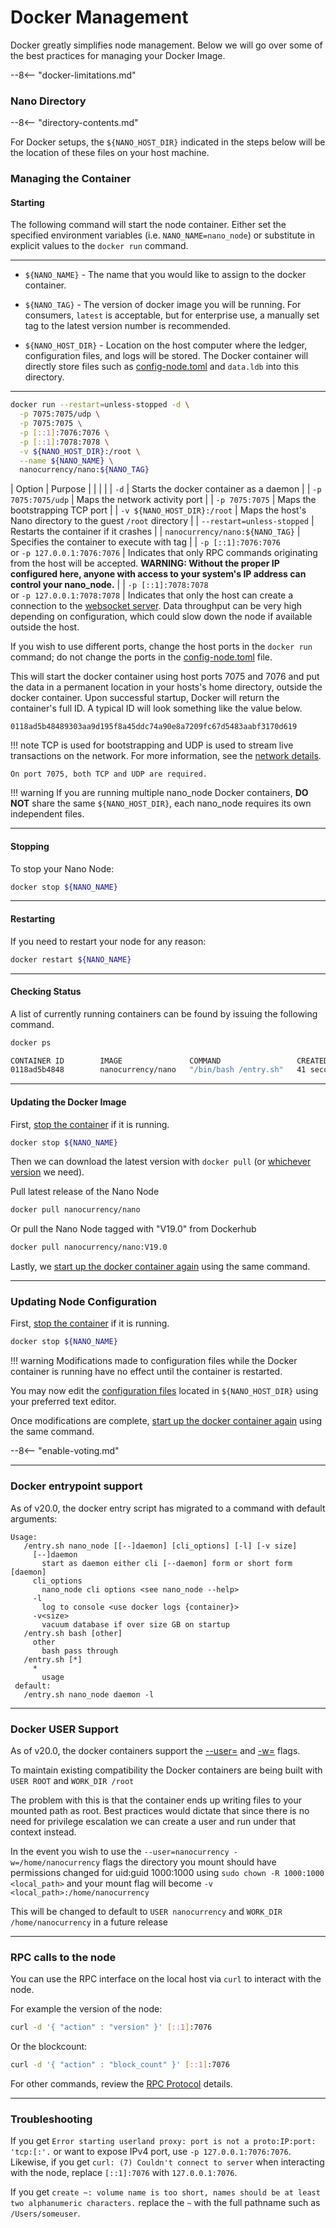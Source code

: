 # Docker Management

Docker greatly simplifies node management.  Below we will go over some of the best practices for managing your Docker Image.

--8<-- "docker-limitations.md"

### Nano Directory

--8<-- "directory-contents.md"

For Docker setups, the `${NANO_HOST_DIR}` indicated in the steps below will be the location of these files on your host machine.

### Managing the Container

#### Starting

The following command will start the node container. Either set the specified environment variables (i.e. `NANO_NAME=nano_node`) or substitute in explicit values to the `docker run` command.

---

* `${NANO_NAME}` - The name that you would like to assign to the docker container.

* `${NANO_TAG}` - The version of docker image you will be running. For consumers, `latest` is acceptable, but for enterprise use, a manually set tag to the latest version number is recommended.

* `${NANO_HOST_DIR}` - Location on the host computer where the ledger, configuration files, and logs will be stored. The Docker container will directly store files such as [config-node.toml](/running-a-node/configuration) and `data.ldb` into this directory.

---

```bash
docker run --restart=unless-stopped -d \
  -p 7075:7075/udp \
  -p 7075:7075 \
  -p [::1]:7076:7076 \
  -p [::1]:7078:7078 \
  -v ${NANO_HOST_DIR}:/root \
  --name ${NANO_NAME} \
  nanocurrency/nano:${NANO_TAG}
```

| Option                                                | Purpose |
|                                                       |         |
| `-d`                                                  | Starts the docker container as a daemon |
| `-p 7075:7075/udp`                                    | Maps the network activity port |
| `-p 7075:7075`                                        | Maps the bootstrapping TCP port |
| `-v ${NANO_HOST_DIR}:/root`                           | Maps the host's Nano directory to the guest `/root` directory |
| `--restart=unless-stopped`                            | Restarts the container if it crashes |
| `nanocurrency/nano:${NANO_TAG}`                       | Specifies the container to execute with tag |
| `-p [::1]:7076:7076`<br />or `-p 127.0.0.1:7076:7076` | Indicates that only RPC commands originating from the host will be accepted. **WARNING: Without the proper IP configured here, anyone with access to your system's IP address can control your nano\_node.** |
| `-p [::1]:7078:7078`<br />or `-p 127.0.0.1:7078:7078` | Indicates that only the host can create a connection to the [websocket server](/integration-guides/websockets). Data throughput can be very high depending on configuration, which could slow down the node if available outside the host.

If you wish to use different ports, change the host ports in the `docker run` command; do not change the ports in the [config-node.toml](/running-a-node/configuration) file.

This will start the docker container using host ports 7075 and 7076 and put the data in a permanent location in your hosts's home directory, outside the docker container. Upon successful startup, Docker will return the container's full ID. A typical ID will look something like the value below.

```
0118ad5b48489303aa9d195f8a45ddc74a90e8a7209fc67d5483aabf3170d619
```

!!! note
    TCP is used for bootstrapping and UDP is used to stream live transactions on the network.  For more information, see the [network details](/running-a-node/configuration/#network-details).

    On port 7075, both TCP and UDP are required.

!!! warning
    If you are running multiple nano\_node Docker containers, **DO NOT** share the same `${NANO_HOST_DIR}`, each nano\_node requires its own independent files.

---

#### Stopping

To stop your Nano Node:

```bash
docker stop ${NANO_NAME}
```

---

#### Restarting

If you need to restart your node for any reason:

```bash
docker restart ${NANO_NAME}
```

---

#### Checking Status

A list of currently running containers can be found by issuing the following command.

```bash
docker ps
```

```bash
CONTAINER ID        IMAGE               COMMAND                 CREATED             STATUS              PORTS                                                                      NAMES
0118ad5b4848        nanocurrency/nano   "/bin/bash /entry.sh"   41 seconds ago      Up 56 seconds       0.0.0.0:7075->7075/tcp, 0.0.0.0:7075->7075/udp, 127.0.0.1:7076->7076/tcp   nano_node_1
```

---

#### Updating the Docker Image

First, [stop the container](#stopping) if it is running.

```bash
docker stop ${NANO_NAME}
```

Then we can download the latest version with `docker pull` (or [whichever version](https://hub.docker.com/r/nanocurrency/nano/tags/) we need).

Pull latest release of the Nano Node
```bash
docker pull nanocurrency/nano
```

Or pull the Nano Node tagged with "V19.0" from Dockerhub
```bash
docker pull nanocurrency/nano:V19.0
```

Lastly, we [start up the docker container again](#starting) using the same command.

---

### Updating Node Configuration

First, [stop the container](#stopping) if it is running.

```bash
docker stop ${NANO_NAME}
```

!!! warning
	Modifications made to configuration files while the Docker container is running have no effect until the container is restarted.

You may now edit the [configuration files](/running-a-node/configuration) located in `${NANO_HOST_DIR}` using your preferred text editor.

Once modifications are complete, [start up the docker container again](#starting) using the same command.

--8<-- "enable-voting.md"

---

### Docker entrypoint support

As of v20.0, the docker entry script has migrated to a command with default arguments:
```
Usage:
   /entry.sh nano_node [[--]daemon] [cli_options] [-l] [-v size]
     [--]daemon
       start as daemon either cli [--daemon] form or short form [daemon]
     cli_options
       nano_node cli options <see nano_node --help>
     -l
       log to console <use docker logs {container}>
     -v<size>
       vacuum database if over size GB on startup
   /entry.sh bash [other]
     other
       bash pass through
   /entry.sh [*]
     *
       usage
 default:
   /entry.sh nano_node daemon -l
```
---

### Docker USER Support

As of v20.0, the docker containers support the [--user=](https://docs.docker.com/engine/reference/run/#user) and [-w=](https://docs.docker.com/engine/reference/run/#workdir) flags.

To maintain existing compatibility the Docker containers are being built with `USER ROOT` and `WORK_DIR /root`

The problem with this is that the container ends up writing files to your mounted path as root. Best practices would dictate that since there is no need for privilege escalation we can create a user and run under that context instead.

In the event you wish to use the `--user=nanocurrency -w=/home/nanocurrency` flags the directory you mount should have permissions changed for uid:guid 1000:1000 using `sudo chown -R 1000:1000 <local_path>` and your mount flag will become `-v <local_path>:/home/nanocurrency`

This will be changed to default to `USER nanocurrency` and `WORK_DIR /home/nanocurrency` in a future release

---

### RPC calls to the node

You can use the RPC interface on the local host via `curl` to interact with the node.

For example the version of the node:

```bash
curl -d '{ "action" : "version" }' [::1]:7076
```

Or the blockcount:

```bash
curl -d '{ "action" : "block_count" }' [::1]:7076
```

For other commands, review the [RPC Protocol](/commands/rpc-protocol) details.

---

### Troubleshooting

If you get `Error starting userland proxy: port is not a proto:IP:port: 'tcp:[:'.` or want to expose IPv4 port, use `-p 127.0.0.1:7076:7076`. Likewise, if you get `curl: (7) Couldn't connect to server` when interacting with the node, replace `[::1]:7076` with `127.0.0.1:7076`.

If you get `create ~: volume name is too short, names should be at least two alphanumeric characters.` replace the `~` with the full pathname such as `/Users/someuser`.
